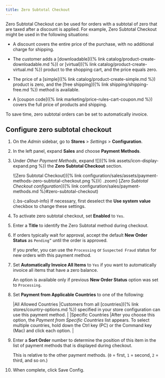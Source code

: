 ```yaml
---
title: Zero Subtotal Checkout
---
```


Zero Subtotal Checkout can be used for orders with a subtotal of zero that are taxed after a discount is applied. For example, Zero Subtotal Checkout might be used in the following situations:

- A discount covers the entire price of the purchase, with no additional charge for shipping.

- The customer adds a [downloadable]({% link catalog/product-create-downloadable.md %}) or [virtual]({% link catalog/product-create-virtual.md %}) product to the shopping cart, and the price equals zero.

- The price of a [simple]({% link catalog/product-create-simple.md %}) product is zero, and the [free shipping]({% link shipping/shipping-free.md %}) method is available.

- A [coupon code]({% link marketing/price-rules-cart-coupon.md %}) covers the full price of products and shipping.

To save time, zero subtotal orders can be set to automatically invoice.

## Configure zero subtotal checkout

1. On the _Admin_ sidebar, go to **Stores** > _Settings_ > **Configuration**.

1. In the left panel, expand **Sales** and choose **Payment Methods**.

1. Under _Other Payment Methods_, expand ![]({% link assets/icon-display-expand.png %}) the **Zero Subtotal Checkout** section.

   ![Zero Subtotal Checkout]({% link configuration/sales/assets/payment-methods-zero-subtotal-checkout.png %}){: .zoom}
   [_Zero Subtotal Checkout configuration_]({% link configuration/sales/payment-methods.md %}#zero-subtotal-checkout)

   {:.bs-callout-info}
   If necessary, first deselect the **Use system value** checkbox to change these settings.

1. To activate zero subtotal checkout, set **Enabled** to `Yes`.

1. Enter a **Title** to identify the Zero Subtotal method during checkout.

1. If orders typically wait for approval, accept the default **New Order Status** as `Pending”` until the order is approved.

   If you prefer, you can use the `Processing` or `Suspected Fraud` status for new orders with this payment method.

1. Set **Automatically Invoice All Items** to `Yes` if you want to automatically invoice all items that have a zero balance.

   An option is available only if previous **New Order Status** option was set to `Processing`.

1. Set **Payment from Applicable Countries** to one of the following:

   |All Allowed Countries |Customers from all [countries]({% link stores/country-options.md %}) specified in your store configuration can use this payment method. |
   |Specific Countries |After you choose this option, the _Payment from Specific Countries_ list appears. To select multiple countries, hold down the Ctrl key (PC) or the Command key (Mac) and click each option. |

1. Enter a **Sort Order** number to determine the position of this item in the list of payment methods that is displayed during checkout.

   This is relative to the other payment methods. (`0` = first, `1` = second, `2` = third, and so on.)

1. When complete, click <span class="btn">Save Config</span>.
